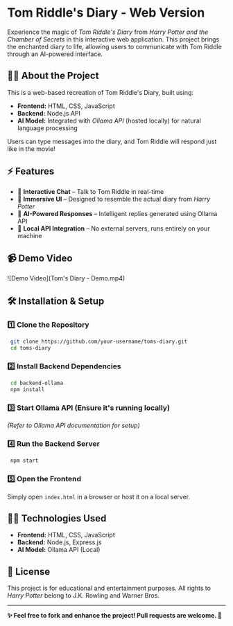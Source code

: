 # **Tom Riddle's Diary - Web Version**

Experience the magic of *Tom Riddle's Diary* from *Harry Potter and the Chamber of Secrets* in this interactive web application. This project brings the enchanted diary to life, allowing users to communicate with Tom Riddle through an AI-powered interface.

## **🧙‍♂️ About the Project**

This is a web-based recreation of Tom Riddle's Diary, built using:

- **Frontend:** HTML, CSS, JavaScript
- **Backend:** Node.js API
- **AI Model:** Integrated with *Ollama API* (hosted locally) for natural language processing

Users can type messages into the diary, and Tom Riddle will respond just like in the movie!

## **⚡ Features**

- 📜 **Interactive Chat** – Talk to Tom Riddle in real-time
- 🎨 **Immersive UI** – Designed to resemble the actual diary from *Harry Potter*
- 🧠 **AI-Powered Responses** – Intelligent replies generated using Ollama API
- 🔌 **Local API Integration** – No external servers, runs entirely on your machine

## **📹 Demo Video**

![Demo Video](Tom's Diary - Demo.mp4)

## **🛠️ Installation & Setup**

### **1️⃣ Clone the Repository**

```sh
 git clone https://github.com/your-username/toms-diary.git
 cd toms-diary
```

### **2️⃣ Install Backend Dependencies**

```sh
 cd backend-ollama
 npm install
```

### **3️⃣ Start Ollama API (Ensure it's running locally)**

*(Refer to Ollama API documentation for setup)*

### **4️⃣ Run the Backend Server**

```sh
 npm start
```

### **5️⃣ Open the Frontend**

Simply open `index.html` in a browser or host it on a local server.

## **🧑‍💻 Technologies Used**

- **Frontend:** HTML, CSS, JavaScript
- **Backend:** Node.js, Express.js
- **AI Model:** Ollama API (Local)

## **📜 License**

This project is for educational and entertainment purposes. All rights to *Harry Potter* belong to J.K. Rowling and Warner Bros.

---
**✨ Feel free to fork and enhance the project! Pull requests are welcome. 🔮**
